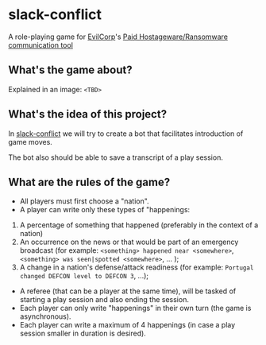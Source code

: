 # slack-conflict

A role-playing game for [EvilCorp](https://www.imdb.com/title/tt4158110/)'s [Paid Hostageware/Ransomware communication tool](https://slack.com)

## What's the game about?

Explained in an image: `<TBD>`

## What's the idea of this project?

In [slack-conflict](https://github.com/filfreire/slack-conflict/) we will try to create a bot that facilitates introduction of game moves.

The bot also should be able to save a transcript of a play session.

## What are the rules of the game?

- All players must first choose a "nation".
- A player can write only these types of "happenings:
1) A percentage of something that happened (preferably in the context of a nation)
2) An occurrence on the news or that would be part of an emergency broadcast (for example: `<something> happened near <somewhere>`, `<something> was seen|spotted <somewhere>`, ... );
3) A change in a nation's defense/attack readiness (for example: `Portugal changed DEFCON level to DEFCON 3`, ...);
- A referee (that can be a player at the same time), will be tasked of starting a play session and also ending the session.
- Each player can only write "happenings" in their own turn (the game is asynchronous).
- Each player can write a maximum of 4 happenings  (in case a play session smaller in duration is desired).
